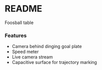 # README #

Foosball table

### Features
- Camera behind dinging goal plate
- Speed meter
- Live camera stream
- Capacitive surface for trajectory marking